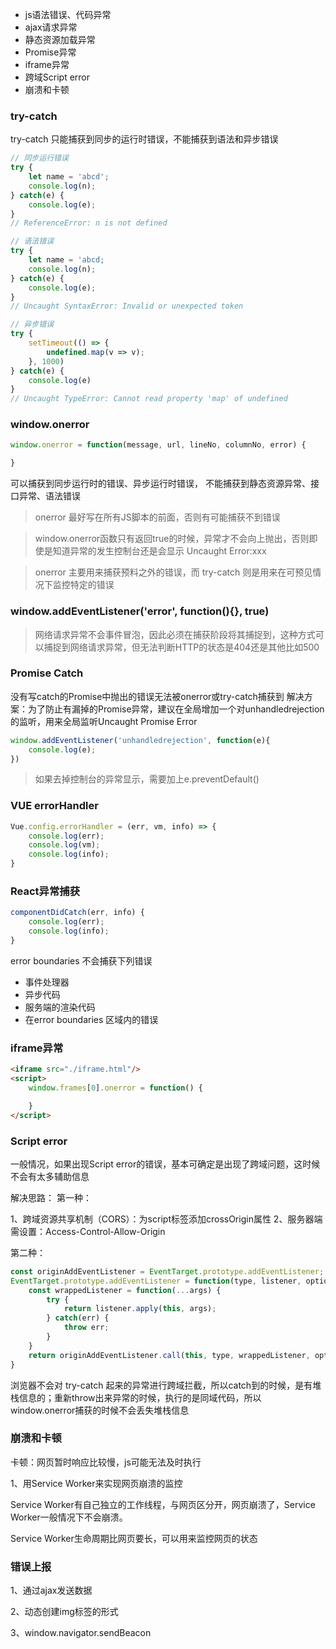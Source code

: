 * js语法错误、代码异常
* ajax请求异常
* 静态资源加载异常
* Promise异常
* iframe异常
* 跨域Script error
* 崩溃和卡顿


### try-catch
try-catch 只能捕获到同步的运行时错误，不能捕获到语法和异步错误
```js
// 同步运行错误
try {
    let name = 'abcd';
    console.log(n);
} catch(e) {
    console.log(e);
}
// ReferenceError: n is not defined
```
```js
// 语法错误
try {
    let name = 'abcd;
    console.log(n);
} catch(e) {
    console.log(e);
}
// Uncaught SyntaxError: Invalid or unexpected token
```
```js
// 异步错误
try {
    setTimeout(() => {
        undefined.map(v => v);
    }, 1000)
} catch(e) {
    console.log(e)
}
// Uncaught TypeError: Cannot read property 'map' of undefined
```

### window.onerror
```js
window.onerror = function(message, url, lineNo, columnNo, error) {

}
```
可以捕获到同步运行时的错误、异步运行时错误，
不能捕获到静态资源异常、接口异常、语法错误

> onerror 最好写在所有JS脚本的前面，否则有可能捕获不到错误

> window.onerror函数只有返回true的时候，异常才不会向上抛出，否则即使是知道异常的发生控制台还是会显示 Uncaught Error:xxx

> onerror 主要用来捕获预料之外的错误，而 try-catch 则是用来在可预见情况下监控特定的错误

### window.addEventListener('error', function(){}, true)
> 网络请求异常不会事件冒泡，因此必须在捕获阶段将其捕捉到，这种方式可以捕捉到网络请求异常，但无法判断HTTP的状态是404还是其他比如500

### Promise Catch
没有写catch的Promise中抛出的错误无法被onerror或try-catch捕获到
解决方案：为了防止有漏掉的Promise异常，建议在全局增加一个对unhandledrejection的监听，用来全局监听Uncaught Promise Error
```js
window.addEventListener('unhandledrejection', function(e){
    console.log(e);
})
```
> 如果去掉控制台的异常显示，需要加上e.preventDefault()

### VUE errorHandler
```js
Vue.config.errorHandler = (err, vm, info) => {
    console.log(err);
    console.log(vm);
    console.log(info);
}
```

### React异常捕获
```js
componentDidCatch(err, info) {
    console.log(err);
    console.log(info);
}
```
error boundaries 不会捕获下列错误
+ 事件处理器
+ 异步代码
+ 服务端的渲染代码
+ 在error boundaries 区域内的错误

### iframe异常
```html
<iframe src="./iframe.html"/>
<script>
    window.frames[0].onerror = function() {

    }
</script>
```

### Script error
一般情况，如果出现Script error的错误，基本可确定是出现了跨域问题，这时候不会有太多辅助信息

解决思路：
第一种：

1、跨域资源共享机制（CORS）：为script标签添加crossOrigin属性 2、服务器端需设置：Access-Control-Allow-Origin

第二种：
```js
const originAddEventListener = EventTarget.prototype.addEventListener;
EventTarget.prototype.addEventListener = function(type, listener, options) {
    const wrappedListener = function(...args) {
        try {
            return listener.apply(this, args);
        } catch(err) {
            throw err;
        }
    }
    return originAddEventListener.call(this, type, wrappedListener, options);
}
```
浏览器不会对 try-catch 起来的异常进行跨域拦截，所以catch到的时候，是有堆栈信息的；重新throw出来异常的时候，执行的是同域代码，所以window.onerror捕获的时候不会丢失堆栈信息

### 崩溃和卡顿
卡顿：网页暂时响应比较慢，js可能无法及时执行

1、用Service Worker来实现网页崩溃的监控

Service Worker有自己独立的工作线程，与网页区分开，网页崩溃了，Service Worker一般情况下不会崩溃。

Service Worker生命周期比网页要长，可以用来监控网页的状态

### 错误上报

1、通过ajax发送数据

2、动态创建img标签的形式

3、window.navigator.sendBeacon



